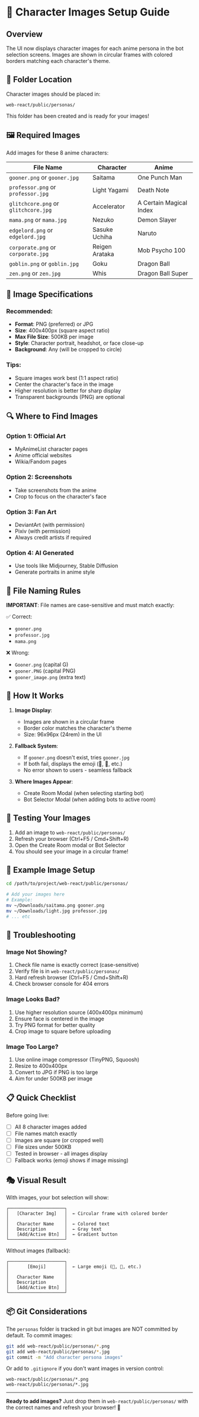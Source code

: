 # 🎨 Character Images Setup Guide

## Overview
The UI now displays character images for each anime persona in the bot selection screens. Images are shown in circular frames with colored borders matching each character's theme.

## 📁 Folder Location

Character images should be placed in:
```
web-react/public/personas/
```

This folder has been created and is ready for your images!

## 🖼️ Required Images

Add images for these 8 anime characters:

| File Name | Character | Anime |
|-----------|-----------|-------|
| `gooner.png` or `gooner.jpg` | Saitama | One Punch Man |
| `professor.png` or `professor.jpg` | Light Yagami | Death Note |
| `glitchcore.png` or `glitchcore.jpg` | Accelerator | A Certain Magical Index |
| `mama.png` or `mama.jpg` | Nezuko | Demon Slayer |
| `edgelord.png` or `edgelord.jpg` | Sasuke Uchiha | Naruto |
| `corporate.png` or `corporate.jpg` | Reigen Arataka | Mob Psycho 100 |
| `goblin.png` or `goblin.jpg` | Goku | Dragon Ball |
| `zen.png` or `zen.jpg` | Whis | Dragon Ball Super |

## 📐 Image Specifications

### Recommended:
- **Format**: PNG (preferred) or JPG
- **Size**: 400x400px (square aspect ratio)
- **Max File Size**: 500KB per image
- **Style**: Character portrait, headshot, or face close-up
- **Background**: Any (will be cropped to circle)

### Tips:
- Square images work best (1:1 aspect ratio)
- Center the character's face in the image
- Higher resolution is better for sharp display
- Transparent backgrounds (PNG) are optional

## 🔍 Where to Find Images

### Option 1: Official Art
- MyAnimeList character pages
- Anime official websites
- Wikia/Fandom pages

### Option 2: Screenshots
- Take screenshots from the anime
- Crop to focus on the character's face

### Option 3: Fan Art
- DeviantArt (with permission)
- Pixiv (with permission)
- Always credit artists if required

### Option 4: AI Generated
- Use tools like Midjourney, Stable Diffusion
- Generate portraits in anime style

## 📝 File Naming Rules

**IMPORTANT**: File names are case-sensitive and must match exactly:

✅ Correct:
- `gooner.png`
- `professor.jpg`
- `mama.png`

❌ Wrong:
- `Gooner.png` (capital G)
- `gooner.PNG` (capital PNG)
- `gooner_image.png` (extra text)

## 🎯 How It Works

1. **Image Display**: 
   - Images are shown in a circular frame
   - Border color matches the character's theme
   - Size: 96x96px (24rem) in the UI

2. **Fallback System**:
   - If `gooner.png` doesn't exist, tries `gooner.jpg`
   - If both fail, displays the emoji (👊, 📓, etc.)
   - No error shown to users - seamless fallback

3. **Where Images Appear**:
   - Create Room Modal (when selecting starting bot)
   - Bot Selector Modal (when adding bots to active room)

## 🚀 Testing Your Images

1. Add an image to `web-react/public/personas/`
2. Refresh your browser (Ctrl+F5 / Cmd+Shift+R)
3. Open the Create Room modal or Bot Selector
4. You should see your image in a circular frame!

## 🎨 Example Image Setup

```bash
cd /path/to/project/web-react/public/personas/

# Add your images here
# Example:
mv ~/Downloads/saitama.png gooner.png
mv ~/Downloads/light.jpg professor.jpg
# ... etc
```

## 🔧 Troubleshooting

### Image Not Showing?
1. Check file name is exactly correct (case-sensitive)
2. Verify file is in `web-react/public/personas/`
3. Hard refresh browser (Ctrl+F5 / Cmd+Shift+R)
4. Check browser console for 404 errors

### Image Looks Bad?
1. Use higher resolution source (400x400px minimum)
2. Ensure face is centered in the image
3. Try PNG format for better quality
4. Crop image to square before uploading

### Image Too Large?
1. Use online image compressor (TinyPNG, Squoosh)
2. Resize to 400x400px
3. Convert to JPG if PNG is too large
4. Aim for under 500KB per image

## 📋 Quick Checklist

Before going live:
- [ ] All 8 character images added
- [ ] File names match exactly
- [ ] Images are square (or cropped well)
- [ ] File sizes under 500KB
- [ ] Tested in browser - all images display
- [ ] Fallback works (emoji shows if image missing)

## 🎭 Visual Result

With images, your bot selection will show:
```
┌─────────────────────┐
│   [Character Img]   │  ← Circular frame with colored border
│                     │
│   Character Name    │  ← Colored text
│   Description       │  ← Gray text
│   [Add/Active Btn]  │  ← Gradient button
└─────────────────────┘
```

Without images (fallback):
```
┌─────────────────────┐
│       [Emoji]       │  ← Large emoji (👊, 📓, etc.)
│                     │
│   Character Name    │
│   Description       │
│   [Add/Active Btn]  │
└─────────────────────┘
```

## 📦 Git Considerations

The `personas` folder is tracked in git but images are NOT committed by default. To commit images:

```bash
git add web-react/public/personas/*.png
git add web-react/public/personas/*.jpg
git commit -m "Add character persona images"
```

Or add to `.gitignore` if you don't want images in version control:
```
web-react/public/personas/*.png
web-react/public/personas/*.jpg
```

---

**Ready to add images?** Just drop them in `web-react/public/personas/` with the correct names and refresh your browser! 🎉

